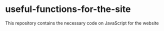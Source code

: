 # useful-functions-for-the-site
This repository contains the necessary code on JavaScript for the website

